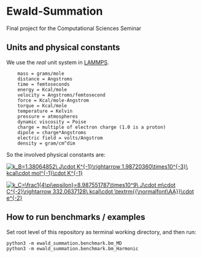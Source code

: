 # Ewald-Summation
Final project for the Computational Sciences Seminar

## Units and physical constants

We use the *real* unit system in [LAMMPS](https://lammps.sandia.gov/doc/units.html).

```
    mass = grams/mole
    distance = Angstroms
    time = femtoseconds
    energy = Kcal/mole
    velocity = Angstroms/femtosecond
    force = Kcal/mole-Angstrom
    torque = Kcal/mole
    temperature = Kelvin
    pressure = atmospheres
    dynamic viscosity = Poise
    charge = multiple of electron charge (1.0 is a proton)
    dipole = charge*Angstroms
    electric field = volts/Angstrom
    density = gram/cm^dim
```

So the involved physical constants are:

<a href="https://www.codecogs.com/eqnedit.php?latex=k_B=1.38064852\&space;J\cdot&space;K^{-1}\rightarrow&space;1.98720360\times10^{-3}\&space;kcal\cdot&space;mol^{-1}\cdot&space;K^{-1}" target="_blank"><img src="https://latex.codecogs.com/gif.latex?k_B=1.38064852\&space;J\cdot&space;K^{-1}\rightarrow&space;1.98720360\times10^{-3}\&space;kcal\cdot&space;mol^{-1}\cdot&space;K^{-1}" title="k_B=1.38064852\ J\cdot K^{-1}\rightarrow 1.98720360\times10^{-3}\ kcal\cdot mol^{-1}\cdot K^{-1}" /></a>

<a href="https://www.codecogs.com/eqnedit.php?latex=k_C=\frac1{4\pi\epsilon}=8.987551787\times10^9\&space;J\cdot&space;m\cdot&space;C^{-2}\rightarrow&space;332.0637128\&space;kcal\cdot&space;\textrm{{\normalfont\AA}}\cdot&space;e^{-2}" target="_blank"><img src="https://latex.codecogs.com/gif.latex?k_C=\frac1{4\pi\epsilon}=8.987551787\times10^9\&space;J\cdot&space;m\cdot&space;C^{-2}\rightarrow&space;332.0637128\&space;kcal\cdot&space;\textrm{{\normalfont\AA}}\cdot&space;e^{-2}" title="k_C=\frac1{4\pi\epsilon}=8.987551787\times10^9\ J\cdot m\cdot C^{-2}\rightarrow 332.0637128\ kcal\cdot \textrm{{\normalfont\AA}}\cdot e^{-2}" /></a>


## How to run benchmarks / examples

Set root level of this repository as terminal working directory, and then run:

```
python3 -m ewald_summation.benchmark.bm_MD
python3 -m ewald_summation.benchmark.bm_Harmonic
```

